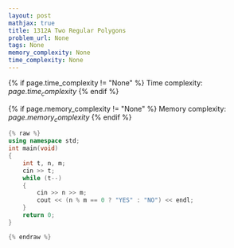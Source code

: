 ```yaml
---
layout: post
mathjax: true
title: 1312A Two Regular Polygons
problem_url: None
tags: None
memory_complexity: None
time_complexity: None
---
```




{% if page.time_complexity != "None" %}
Time complexity: ${{ page.time_complexity }}$
{% endif %}

{% if page.memory_complexity != "None" %}
Memory complexity: ${{ page.memory_complexity }}$
{% endif %}

```cpp
{% raw %}
using namespace std;
int main(void)
{
    int t, n, m;
    cin >> t;
    while (t--)
    {
        cin >> n >> m;
        cout << (n % m == 0 ? "YES" : "NO") << endl;
    }
    return 0;
}

{% endraw %}
```